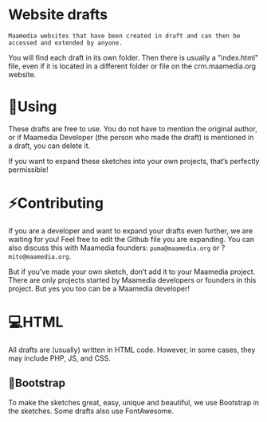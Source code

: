 # Website drafts
`Maamedia websites that have been created in draft and can then be accessed and extended by anyone.`

You will find each draft in its own folder. Then there is usually a "index.html" file, even if it is located in a different folder or file on the crm.maamedia.org website.

# 🚨Using
These drafts are free to use. You do not have to mention the original author, or if Maamedia Developer (the person who made the draft) is mentioned in a draft, you can delete it.

If you want to expand these sketches into your own projects, that’s perfectly permissible!

# ⚡Contributing
If you are a developer and want to expand your drafts even further, we are waiting for you! Feel free to edit the Github file you are expanding. You can also discuss this with Maamedia founders: `puma@maamedia.org` or ? `mito@maamedia.org`.

But if you’ve made your own sketch, don’t add it to your Maamedia project. There are only projects started by Maamedia developers or founders in this project. But yes you too can be a Maamedia developer!

# 💻HTML
All drafts are (usually) written in HTML code. However, in some cases, they may include PHP, JS, and CSS.

## 🎲Bootstrap
To make the sketches great, easy, unique and beautiful, we use Bootstrap in the sketches. Some drafts also use FontAwesome.
